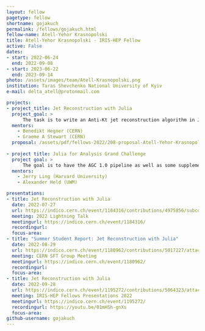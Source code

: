 ```yaml
---
layout: fellow
pagetype: fellow
shortname: gojakuch
permalink: /fellows/gojakuch.html
fellow-name: Atell-Yehor Krasnopolski
title: Atell-Yehor Krasnopolski - IRIS-HEP Fellow
active: False
dates:
- start: 2022-06-24
  end: 2022-09-08
- start: 2023-06-22
  end: 2023-09-14
photo: /assets/images/team/Atell-Krasnopolski.png
institution: Taras Shevchenko National University of Kyiv
e-mail: delta_atell@protonmail.com

projects:
- project_title: Jet Reconstruction with Julia
  project_goal: >
      The task is to write an Anti-Kt jet reconstruction algorithm in Julia. This will read simulated calorimeter data files and implement the jet finding algorithm on this data. Data will be output as clustered jets. To ensure correctness, comparison with FastJet will be done, both numerically and using visualisation. The speeds of the two codes will then be benchmarked on different platforms, for both serial and multi-threaded running; the convenience for the developer and code maintainability will be assessed.
  mentors:
    - Benedikt Hegner (CERN)
    - Graeme A Stewart (CERN)
  proposal: /assets/pdf/fellows-2022/208-proposal-Atell-Yehor-Krasnopolski.pdf
  
- project title: Julia for Analysis Grand Challenge
  project goal: >
      The goal is to have the AGC 1.0 pipeline as well as some supplementary features implemented in Julia. Additional “stretch” goals might include implementing tools for ML inference from beyond the version 1.0.
  mentors:
    - Jerry Ling (Harvard University)
    - Alexander Held (UWM)

presentations:
- title: Jet Reconstruction with Julia
  date: 2022-07-27
  url: https://indico.cern.ch/event/1184316/contributions/4975856/subcontributions/389792/attachments/2485843/4268216/atell_krasnopolski_jet_reconstruction_with_julia.pdf
  meeting: 2022 Lightning Talk
  meetingurl: https://indico.cern.ch/event/1184316/
  recordingurl:
  focus-area:
- title: "Summer Student Report: Jet Reconstruction with Julia"
  date: 2022-08-29
  url: https://indico.cern.ch/event/1180962/contributions/5017227/attachments/2498100/4290757/CERN-presentation-AtellKrasnopolski.pdf
  meeting: CERN SFT Group Meeting
  meetingurl: https://indico.cern.ch/event/1180962/
  recordingurl:
  focus-area:
- title: Jet Reconstruction with Julia
  date: 2022-09-28
  url: https://indico.cern.ch/event/1195272/contributions/5064323/attachments/2518088/4329524/IRIS-HEP-final-presentation-AtellKrasnopolski.pdf
  meeting: IRIS-HEP Fellows Presentations 2022
  meetingurl: https://indico.cern.ch/event/1195272/
  recordingurl: https://youtu.be/01mHSh-gnXs
  focus-area:
github-username: gojakuch
---
```

